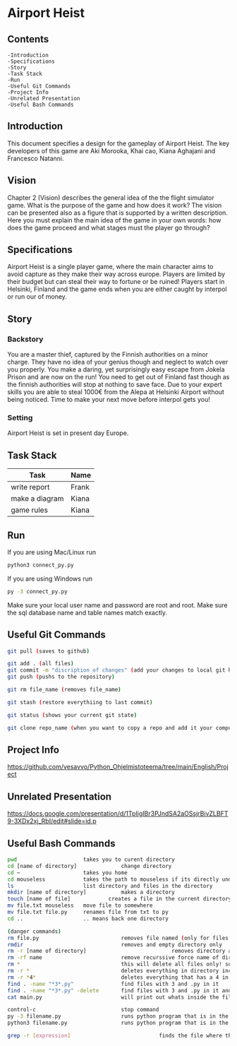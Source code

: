 # Airport Heist
## Contents
    -Introduction
    -Specifications
    -Story
    -Task Stack
    -Run
    -Useful Git Commands
    -Project Info
    -Unrelated Presentation
    -Useful Bash Commands

## Introduction
This document specifies a design for the gameplay of Airport Heist.
The key developers of this game are Aki Morooka, Khai cao, Kiana Aghajani and Francesco Natanni.

## Vision
Chapter 2 (Vision) describes the general idea of the the flight simulator game. 
What is the purpose of the game and how does it work? 
The vision can be presented also as a figure that is supported by a written description. 
Here you must explain the main idea of the game in your own words: 
how does the game proceed and what stages must the player go through?

## Specifications
Airport Heist is a single player game, where the main character aims to avoid capture as they make their way across europe.
Players are limited by their budget but can steal their way to fortune or be ruined!
Players start in Helsinki, Finland and the game ends when you are either caught by interpol or run our of money.

## Story
### Backstory
You are a master thief, captured by the Finnish authorities on a minor charge.
They have no idea of your genius though and neglect to watch over you properly.
You make a daring, yet surprisingly easy escape from Jokela Prison and are now on the run! 
You need to get out of Finland fast though as the finnish authorities will stop at nothing to save face. 
Due to your expert skills you are able to steal 1000€ from the Alepa at Helsinki Airport without being noticed.
Time to make your next move before interpol gets you!

### Setting
Airport Heist is set in present day Europe.

###

## Task Stack
 | Task                                          | Name               | 
 |-----------------------------------------------|--------------------|
 | write report                                  | Frank              |
 | make a diagram                                | Kiana              |
 | game rules                                    | Kiana              |

## Run
If you are using Mac/Linux run
```bash
python3 connect_py.py
```

If you are using Windows run
```bash
py -3 connect_py.py
```

Make sure your local user name and password are root and root.
Make sure the sql database name and table names match exactly.

## Useful Git Commands

```bash
git pull (saves to github)

git add . (all files)
git commit -m "discription of changes" (add your changes to local git history)
git push (pushs to the repository)

git rm file_name (removes file_name)

git stash (restore everythiing to last commit)

git status (shows your current git state)

git clone repo_name (when you want to copy a repo and add it your computer)
```

## Project Info
https://github.com/vesavvo/Python_Ohjelmistoteema/tree/main/English/Project

## Unrelated Presentation
https://docs.google.com/presentation/d/1TpIigIBr3PJndSA2aOSsjrBivZLBFT9-3XDx2xj_RbI/edit#slide=id.p


## Useful Bash Commands

```bash
pwd 					takes you to curent directory
cd [name of directory] 				change directory
cd ~ 					takes you home
cd mouseless			takes the path to mouseless if its directly under your home (~this symbol is the same as writing c:/user/murph)
ls 						list directory and files in the directory
mkdir [name of directory] 			makes a directory
touch [name of file]			creates a file in the current directory 
mv file.txt mouseless	move file to somewhere
mv file.txt file.py		renames file from txt to py
cd ..					.. means back one directory

(danger commands)
rm file.py							removes file named (only for files not directory)
rmdir								removes and empty directory only
rm -r [name of directory]							removes directory and everything in it
rm -rf name							remove recurssive force name of directoty
rm *								this will delete all files only! so make sure youre in the right directory
rm -r * 							deletes everything in directory including other directories
rm -r *4*							deletes everything that has a 4 in it
find . -name "*3*.py"				find files with 3 and .py in it
find . -name "*3*.py" -delete		find files with 3 and .py in it and then deletes it
cat main.py							will print out whats inside the file

control-c							stop command
py -3 filename.py					runs python program that is in the file in your terminal (windows only)
python3 filename.py					runs python program that is in the file in your terminal (linux/Mac)

grep -r [expression]                            finds the file where the expression exists
```
